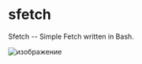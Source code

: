 # sfetch
Sfetch -- Simple Fetch written in Bash.

![изображение](https://github.com/KomyDaTb/sfetch/assets/88552857/c88b7f56-bee2-4398-b863-b8de8c6ef360)
